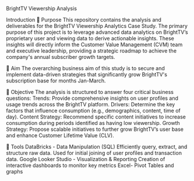 BrightTV Viewership Analysis

Introduction
🎯 Purpose
This repository contains the analysis and deliverables for the BrightTV Viewership Analytics Case Study.
The primary purpose of this project is to leverage advanced data analytics on BrightTV’s proprietary user and viewing data to derive actionable insights.
These insights will directly inform the Customer Value Management (CVM) team and executive leadership, providing a strategic roadmap to achieve the company's 
annual subscriber growth targets.

🎯 Aim 
The overarching business aim of this study is to secure and implement data-driven strategies that significantly grow BrightTV's subscription base for months Jan-March.

🎯 Objective
The analysis is structured to answer four critical business questions:
Trends: Provide comprehensive insights on user profiles and usage trends across the BrightTV platform.
Drivers: Determine the key factors that influence consumption (e.g., demographics, content, time of day).
Content Strategy: Recommend specific content initiatives to increase consumption during periods identified as having low viewership.
Growth Strategy: Propose scalable initiatives to further grow BrightTV’s user base and enhance Customer Lifetime Value (CLV).

🎯 Tools
DataBricks - Data Manipulation (SQL)
Efficiently query, extract, and structure raw data. Used for initial joining of user profiles and transaction data.
Google Looker Studio - Visualization & Reporting
Creation of interactive dashboards to monitor key metrics
Excel- Pivot Tables and graphs
